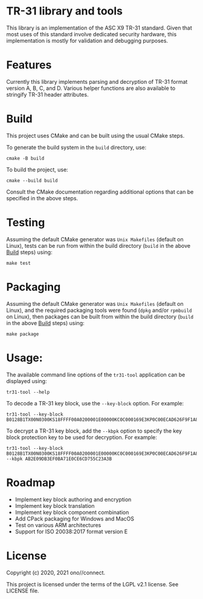 TR-31 library and tools
=======================

This library is an implementation of the ASC X9 TR-31 standard. Given that
most uses of this standard involve dedicated security hardware, this
implementation is mostly for validation and debugging purposes.

Features
========

Currently this library implements parsing and decryption of TR-31 format
version A, B, C, and D. Various helper functions are also available to
stringify TR-31 header attributes.

Build
=====

This project uses CMake and can be built using the usual CMake steps.

To generate the build system in the `build` directory, use:
```
cmake -B build
```

To build the project, use:
```
cmake --build build
```

Consult the CMake documentation regarding additional options that can be
specified in the above steps.

Testing
=======

Assuming the default CMake generator was `Unix Makefiles` (default on Linux),
tests can be run from within the build directory (`build` in the above
[Build](#build) steps) using:
```
make test
```

Packaging
=========

Assuming the default CMake generator was `Unix Makefiles` (default on Linux),
and the required packaging tools were found (`dpkg` and/or `rpmbuild` on
Linux), then packages can be built from within the build directory (`build` in
the above [Build](#build) steps) using:
```
make package
```

Usage:
======

The available command line options of the `tr31-tool` application can be
displayed using:
```
tr31-tool --help
```

To decode a TR-31 key block, use the `--key-block` option. For example:
```
tr31-tool --key-block B0128B1TX00N0300KS18FFFF00A0200001E00000KC0C000169E3KP0C00ECAD626F9F1A826814AA066D86C8C18BD0E14033E1EBEC75BEDF586E6E325F3AA8C0E5
```

To decrypt a TR-31 key block, add the `--kbpk` option to specify the key block
protection key to be used for decryption. For example:
```
tr31-tool --key-block B0128B1TX00N0300KS18FFFF00A0200001E00000KC0C000169E3KP0C00ECAD626F9F1A826814AA066D86C8C18BD0E14033E1EBEC75BEDF586E6E325F3AA8C0E5 --kbpk AB2E09DB3EF0BA71E0CE6CD755C23A3B
```

Roadmap
=======

* Implement key block authoring and encryption
* Implement key block translation
* Implement key block component combination
* Add CPack packaging for Windows and MacOS
* Test on various ARM architectures
* Support for ISO 20038:2017 format version E

License
=======

Copyright (c) 2020, 2021 ono//connect.

This project is licensed under the terms of the LGPL v2.1 license. See LICENSE file.

